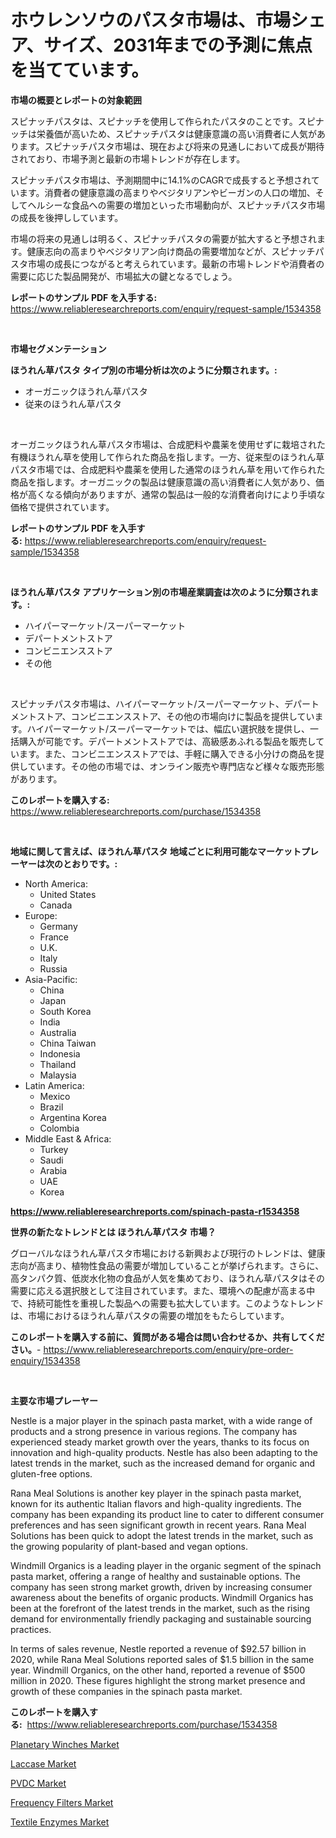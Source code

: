 <p><h1>ホウレンソウのパスタ市場は、市場シェア、サイズ、2031年までの予測に焦点を当てています。</h1></p><p><strong>市場の概要とレポートの対象範囲</strong></p>
<p><p>スピナッチパスタは、スピナッチを使用して作られたパスタのことです。スピナッチは栄養価が高いため、スピナッチパスタは健康意識の高い消費者に人気があります。スピナッチパスタ市場は、現在および将来の見通しにおいて成長が期待されており、市場予測と最新の市場トレンドが存在します。</p><p>スピナッチパスタ市場は、予測期間中に14.1%のCAGRで成長すると予想されています。消費者の健康意識の高まりやベジタリアンやビーガンの人口の増加、そしてヘルシーな食品への需要の増加といった市場動向が、スピナッチパスタ市場の成長を後押ししています。</p><p>市場の将来の見通しは明るく、スピナッチパスタの需要が拡大すると予想されます。健康志向の高まりやベジタリアン向け商品の需要増加などが、スピナッチパスタ市場の成長につながると考えられています。最新の市場トレンドや消費者の需要に応じた製品開発が、市場拡大の鍵となるでしょう。</p></p>
<p><strong>レポートのサンプル PDF を入手する:</strong> <a href="https://www.reliableresearchreports.com/enquiry/request-sample/1534358">https://www.reliableresearchreports.com/enquiry/request-sample/1534358</a></p>
<p>&nbsp;</p>
<p><strong>市場セグメンテーション</strong></p>
<p><strong>ほうれん草パスタ タイプ別の市場分析は次のように分類されます。:</strong></p>
<p><ul><li>オーガニックほうれん草パスタ</li><li>従来のほうれん草パスタ</li></ul></p>
<p>&nbsp;</p>
<p><p>オーガニックほうれん草パスタ市場は、合成肥料や農薬を使用せずに栽培された有機ほうれん草を使用して作られた商品を指します。一方、従来型のほうれん草パスタ市場では、合成肥料や農薬を使用した通常のほうれん草を用いて作られた商品を指します。オーガニックの製品は健康意識の高い消費者に人気があり、価格が高くなる傾向がありますが、通常の製品は一般的な消費者向けにより手頃な価格で提供されています。</p></p>
<p><strong>レポートのサンプル PDF を入手する:</strong>&nbsp;<a href="https://www.reliableresearchreports.com/enquiry/request-sample/1534358">https://www.reliableresearchreports.com/enquiry/request-sample/1534358</a></p>
<p>&nbsp;</p>
<p><strong> ほうれん草パスタ アプリケーション別の市場産業調査は次のように分類されます。:</strong></p>
<p><ul><li>ハイパーマーケット/スーパーマーケット</li><li>デパートメントストア</li><li>コンビニエンスストア</li><li>その他</li></ul></p>
<p>&nbsp;</p>
<p><p>スピナッチパスタ市場は、ハイパーマーケット/スーパーマーケット、デパートメントストア、コンビニエンスストア、その他の市場向けに製品を提供しています。ハイパーマーケット/スーパーマーケットでは、幅広い選択肢を提供し、一括購入が可能です。デパートメントストアでは、高級感あふれる製品を販売しています。また、コンビニエンスストアでは、手軽に購入できる小分けの商品を提供しています。その他の市場では、オンライン販売や専門店など様々な販売形態があります。</p></p>
<p><strong>このレポートを購入する:</strong>&nbsp; <a href="https://www.reliableresearchreports.com/purchase/1534358">https://www.reliableresearchreports.com/purchase/1534358</a></p>
<p>&nbsp;</p>
<p><strong>地域に関して言えば、ほうれん草パスタ 地域ごとに利用可能なマーケットプレーヤーは次のとおりです。:</strong></p>
<p><ul>
    <li>
        North America:
        <ul>
            <li>United States</li>
            <li>Canada</li>
        </ul>
    </li>
    <li>
        Europe:
        <ul>
            <li>Germany</li>
            <li>France</li>
            <li>U.K.</li>
            <li>Italy</li>
            <li>Russia</li>
        </ul>
    </li>
    <li>
        Asia-Pacific:
        <ul>
            <li>China</li>
            <li>Japan</li>
            <li>South Korea</li>
            <li>India</li>
            <li>Australia</li>
            <li>China Taiwan</li>
            <li>Indonesia</li>
            <li>Thailand</li>
            <li>Malaysia</li>
        </ul>
    </li>
    <li>
        Latin America:
        <ul>
            <li>Mexico</li>
            <li>Brazil</li>
            <li>Argentina Korea</li>
            <li>Colombia</li>
        </ul>
    </li>
    <li>
        Middle East & Africa:
        <ul>
            <li>Turkey</li>
            <li>Saudi</li>
            <li>Arabia</li>
            <li>UAE</li>
            <li>Korea</li>
        </ul>
    </li>
    </ul></p>
<p><strong><a href="https://www.reliableresearchreports.com/spinach-pasta-r1534358">https://www.reliableresearchreports.com/spinach-pasta-r1534358</a></strong>&nbsp;</p>
<p><strong>世界の新たなトレンドとは ほうれん草パスタ 市場？</strong></p>
<p><p>グローバルなほうれん草パスタ市場における新興および現行のトレンドは、健康志向が高まり、植物性食品の需要が増加していることが挙げられます。さらに、高タンパク質、低炭水化物の食品が人気を集めており、ほうれん草パスタはその需要に応える選択肢として注目されています。また、環境への配慮が高まる中で、持続可能性を重視した製品への需要も拡大しています。このようなトレンドは、市場におけるほうれん草パスタの需要の増加をもたらしています。</p></p>
<p><strong>このレポートを購入する前に、質問がある場合は問い合わせるか、共有してください。</strong>- <a href="https://www.reliableresearchreports.com/enquiry/pre-order-enquiry/1534358">https://www.reliableresearchreports.com/enquiry/pre-order-enquiry/1534358</a></p>
<p>&nbsp;</p>
<p><strong>主要な市場プレーヤー</strong></p>
<p><p>Nestle is a major player in the spinach pasta market, with a wide range of products and a strong presence in various regions. The company has experienced steady market growth over the years, thanks to its focus on innovation and high-quality products. Nestle has also been adapting to the latest trends in the market, such as the increased demand for organic and gluten-free options.</p><p>Rana Meal Solutions is another key player in the spinach pasta market, known for its authentic Italian flavors and high-quality ingredients. The company has been expanding its product line to cater to different consumer preferences and has seen significant growth in recent years. Rana Meal Solutions has been quick to adopt the latest trends in the market, such as the growing popularity of plant-based and vegan options.</p><p>Windmill Organics is a leading player in the organic segment of the spinach pasta market, offering a range of healthy and sustainable options. The company has seen strong market growth, driven by increasing consumer awareness about the benefits of organic products. Windmill Organics has been at the forefront of the latest trends in the market, such as the rising demand for environmentally friendly packaging and sustainable sourcing practices.</p><p>In terms of sales revenue, Nestle reported a revenue of $92.57 billion in 2020, while Rana Meal Solutions reported sales of $1.5 billion in the same year. Windmill Organics, on the other hand, reported a revenue of $500 million in 2020. These figures highlight the strong market presence and growth of these companies in the spinach pasta market.</p></p>
<p><strong>このレポートを購入する:</strong>&nbsp;&nbsp;<a href="https://www.reliableresearchreports.com/purchase/1534358">https://www.reliableresearchreports.com/purchase/1534358</a></p>
<p><p><a href="https://view.publitas.com/reportprime-1/planetary-winches-market-size-2024-2031-global-industrial-analysis-key-geographical-regions-market-share-top-key-players-product-types-and-forecast-research-report/">Planetary Winches Market</a></p><p><a href="https://military-diascia-e68.notion.site/Global-Laccase-Market-by-Types-Applications-and-Major-Players-with-Regional-Growth-Rate-Analysis--ef7b56d08bde4c99a26f4917859c137a">Laccase Market</a></p><p><a href="https://sudsy-motorcycle-bbc.notion.site/PVDC-Market-Size-Furnishes-Valuable-Information-Encompassing-Market-Share-Market-Trends-and-Projec-857de827c2ed49d78bcd55228c1e3cea">PVDC Market</a></p><p><a href="https://view.publitas.com/reportprime-1/frequency-filters-market-size-2024-2031-global-industrial-analysis-key-geographical-regions-market-share-top-key-players-product-types-and-forecast-research-report/">Frequency Filters Market</a></p><p><a href="https://issuu.com/reportprime-2/docs/textile-enzymes-market-size-2030.pptx">Textile Enzymes Market</a></p></p>